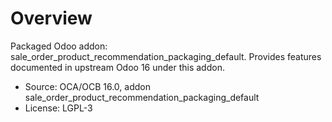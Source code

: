 # Overview

Packaged Odoo addon: sale_order_product_recommendation_packaging_default. Provides features documented in upstream Odoo 16 under this addon.

- Source: OCA/OCB 16.0, addon sale_order_product_recommendation_packaging_default
- License: LGPL-3
